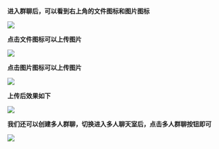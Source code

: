 **进入群聊后，可以看到右上角的文件图标和图片图标**

![](http://43.143.140.26/media/chatImage/2_1_MiQhX2o.jpg)

**点击文件图标可以上传图片**

![](http://43.143.140.26/media/chatImage/2_1_g0xGc2Q.jpg)

**点击图片图标可以上传图片**

![](http://43.143.140.26/media/chatImage/2_1_D8SojtP.jpg)

**上传后效果如下**

![](http://43.143.140.26/media/chatImage/2_1_nAn498v.jpg)

**我们还可以创建多人群聊，切换进入多人聊天室后，点击多人群聊按钮即可**

![](http://43.143.140.26/media/chatImage/2_1_2wKdGDP.jpg)